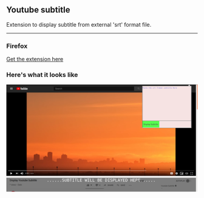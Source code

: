 ## Youtube subtitle 
Extension to display subtitle from external 'srt' format file.

---
### Firefox
[Get the extension here](https://addons.mozilla.org/en-US/firefox/addon/youtube-subtitle/)

### Here's what it looks like

![DEMO](./demo.png)
